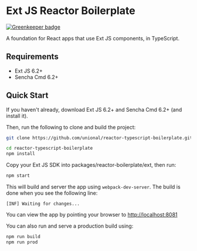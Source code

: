 # Ext JS Reactor Boilerplate

[![Greenkeeper badge](https://badges.greenkeeper.io/unional/reactor-typescript-boilerplate.svg)](https://greenkeeper.io/)

A foundation for React apps that use Ext JS components, in TypeScript.

## Requirements

* Ext JS 6.2+
* Sencha Cmd 6.2+

## Quick Start

If you haven't already, download Ext JS 6.2+ and Sencha Cmd 6.2+ (and install it).

Then, run the following to clone and build the project:

```sh
git clone https://github.com/unional/reactor-typescript-boilerplate.git

cd reactor-typescript-boilerplate
npm install
```

Copy your Ext JS SDK into packages/reactor-boilerplate/ext, then run:

```sh
npm start
```

This will build and server the app using `webpack-dev-server`.  The build is done when you see the following line:

    [INF] Waiting for changes...

You can view the app by pointing your browser to [http://localhost:8081](http://localhost:8081)

You can also run and serve a production build using:

```sh
npm run build
npm run prod
```
